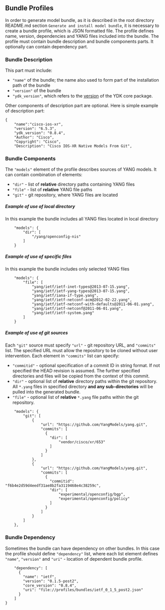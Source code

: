 ## Bundle Profiles

In order to generate model bundle, as it is described in the root directory README.md section `Generate and install model bundle`, it is necessary to create a bundle profile, which is JSON formatted file. The profile defines name, version, dependencies and YANG files included into the bundle. The profile must contain bundle description and bundle components parts. It optionally can contain dependency part.

### Bundle Description

This part must include:
- `"name"` of the bundle; the name also used to form part of the installation path of the bundle
- `"version"` of the bundle
- `"ydk_version"`, which refers to the [version](https://github.com/CiscoDevNet/ydk-gen/releases) of the YDK core package.

Other components of description part are optional. Here is simple example of description part:

```
{
    "name":"cisco-ios-xr",
    "version": "6.5.3",
    "ydk_version": "0.8.4",
    "Author": "Cisco",
    "Copyright": "Cisco",
    "Description": "Cisco IOS-XR Native Models From Git",
```

### Bundle Components

The `"models"` element of the profile describes sources of YANG models. It can contain combination of elements:
- `"dir"` - list of **relative** directory paths containing YANG files
- `"file"` - list of **relative** YANG file paths
- `"git"` - git repository, where YANG files are located

##### Example of use of local directory

In this example the bundle includes all YANG files located in local directory

```
    "models": {
        "dir": [
            "/yang/openconfig-nis"
        ]
    }
```

##### Example of use of specific files

In this example the bundle includes only selected YANG files

```
    "models": {
        "file": [
            "yang/ietf/ietf-inet-types@2013-07-15.yang",
            "yang/ietf/ietf-yang-types@2013-07-15.yang",
            "yang/ietf/iana-if-type.yang",
            "yang/ietf/ietf-netconf-acm@2012-02-22.yang",
            "yang/ietf/ietf-netconf-with-defaults@2011-06-01.yang",
            "yang/ietf/ietf-netconf@2011-06-01.yang",
            "yang/ietf/ietf-system.yang"
        ]
    }
```

##### Example of use of git sources

Each `"git"` source must specify `"url"` - git repository URL, and `"commits"` list. The specified URL must allow the repository
to be cloned without user intervention. Each element in `"commits"` list can specify:

- `"commitid"` - optional specification of a commit ID in string format. If not specified the HEAD revision is assumed. 
The further specified directories and files will be copied from the context of this commit.
- `"dir"` - optional list of **relative** directory paths within the git repository.
All `*.yang` files in specified directory **and any sub-directories** will be pulled into the generated bundle.
- `"file"` - optional list of **relative** `*.yang` file paths within the git repository.

```
    "models": {
        "git": [
            {
                "url": "https://github.com/YangModels/yang.git",
                "commits": [
                  {
                    "dir": [
                        "vendor/cisco/xr/653"
                    ]
                  }
                ]
            },
            {
                "url": "https://github.com/YangModels/yang.git",
                "commits": [
                  {
                    "commitid": "f6b4e2d59d4eedf31ae8b2fa3119468e4c38259c",
                    "dir": [
                        "experimental/openconfig/bgp",
                        "experimental/openconfig/policy"
                    ]
                  }
                ]
            }
        ]
    },
```

### Bundle Dependency

Sometimes the bundle can have dependency on other bundles. In this case the profile should define `"dependency"` list, where each list element defines  `"name"`, `"version"` and `"uri"` - location of dependent bundle profile.

```
    "dependency": [
      {
        "name": "ietf",
        "version": "0.1.5-post2",
        "core_version": "0.8.4",
        "uri": "file://profiles/bundles/ietf_0_1_5_post2.json"
      }
    ]
}
```

